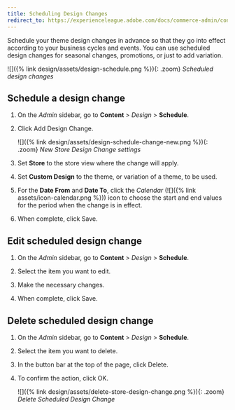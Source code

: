 ```yaml
---
title: Scheduling Design Changes
redirect_to: https://experienceleague.adobe.com/docs/commerce-admin/content-design/design/themes/schedule.html
---
```


Schedule your theme design changes in advance so that they go into effect according to your business cycles and events. You can use scheduled design changes for seasonal changes, promotions, or just to add variation.

![]({% link design/assets/design-schedule.png %}){: .zoom}
_Scheduled design changes_

## Schedule a design change

1. On the _Admin_ sidebar, go to **Content** > _Design_ > **Schedule**.

1. Click <span class="btn">Add Design Change</span>.

   ![]({% link design/assets/design-schedule-change-new.png %}){: .zoom}
   _New Store Design Change settings_

1. Set **Store** to the store view where the change will apply.

1. Set **Custom Design** to the theme, or variation of a theme, to be used.

1. For the **Date From** and **Date To**, click the _Calendar_ (![]({% link assets/icon-calendar.png %})) icon to choose the start and end values for the period when the change is in effect.

1. When complete, click <span class="btn">Save</span>.

## Edit scheduled design change

1. On the _Admin_ sidebar, go to **Content** > _Design_ > **Schedule**.

1. Select the item you want to edit.

1. Make the necessary changes.

1. When complete, click <span class="btn">Save</span>.

## Delete scheduled design change

1. On the _Admin_ sidebar, go to **Content** > _Design_ > **Schedule**.

1. Select the item you want to delete.

1. In the button bar at the top of the page, click <span class="btn">Delete</span>.

1. To confirm the action, click <span class="btn">OK</span>.

   ![]({% link design/assets/delete-store-design-change.png %}){: .zoom}
   _Delete Scheduled Design Change_